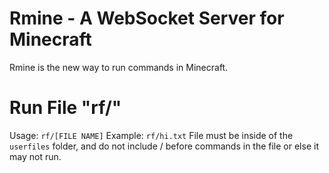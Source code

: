 # Rmine - A WebSocket Server for Minecraft
Rmine is the new way to run commands in Minecraft.

# Run File "rf/"
Usage: `rf/[FILE NAME]`
Example: `rf/hi.txt`
File must be inside of the `userfiles` folder, and do not include / before commands in the file or else it may not run.
